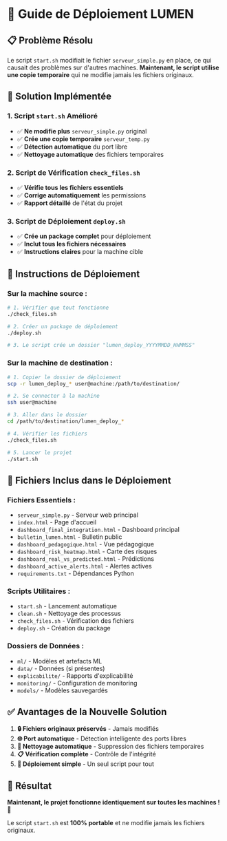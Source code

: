 # 🚀 Guide de Déploiement LUMEN

## 📋 Problème Résolu

Le script `start.sh` modifiait le fichier `serveur_simple.py` en place, ce qui causait des problèmes sur d'autres machines. **Maintenant, le script utilise une copie temporaire** qui ne modifie jamais les fichiers originaux.

## 🔧 Solution Implémentée

### 1. **Script `start.sh` Amélioré**
- ✅ **Ne modifie plus** `serveur_simple.py` original
- ✅ **Crée une copie temporaire** `serveur_temp.py`
- ✅ **Détection automatique** du port libre
- ✅ **Nettoyage automatique** des fichiers temporaires

### 2. **Script de Vérification `check_files.sh`**
- ✅ **Vérifie tous les fichiers essentiels**
- ✅ **Corrige automatiquement** les permissions
- ✅ **Rapport détaillé** de l'état du projet

### 3. **Script de Déploiement `deploy.sh`**
- ✅ **Crée un package complet** pour déploiement
- ✅ **Inclut tous les fichiers nécessaires**
- ✅ **Instructions claires** pour la machine cible

## 🚀 Instructions de Déploiement

### **Sur la machine source :**

```bash
# 1. Vérifier que tout fonctionne
./check_files.sh

# 2. Créer un package de déploiement
./deploy.sh

# 3. Le script crée un dossier "lumen_deploy_YYYYMMDD_HHMMSS"
```

### **Sur la machine de destination :**

```bash
# 1. Copier le dossier de déploiement
scp -r lumen_deploy_* user@machine:/path/to/destination/

# 2. Se connecter à la machine
ssh user@machine

# 3. Aller dans le dossier
cd /path/to/destination/lumen_deploy_*

# 4. Vérifier les fichiers
./check_files.sh

# 5. Lancer le projet
./start.sh
```

## 📁 Fichiers Inclus dans le Déploiement

### **Fichiers Essentiels :**
- `serveur_simple.py` - Serveur web principal
- `index.html` - Page d'accueil
- `dashboard_final_integration.html` - Dashboard principal
- `bulletin_lumen.html` - Bulletin public
- `dashboard_pedagogique.html` - Vue pédagogique
- `dashboard_risk_heatmap.html` - Carte des risques
- `dashboard_real_vs_predicted.html` - Prédictions
- `dashboard_active_alerts.html` - Alertes actives
- `requirements.txt` - Dépendances Python

### **Scripts Utilitaires :**
- `start.sh` - Lancement automatique
- `clean.sh` - Nettoyage des processus
- `check_files.sh` - Vérification des fichiers
- `deploy.sh` - Création du package

### **Dossiers de Données :**
- `ml/` - Modèles et artefacts ML
- `data/` - Données (si présentes)
- `explicabilite/` - Rapports d'explicabilité
- `monitoring/` - Configuration de monitoring
- `models/` - Modèles sauvegardés

## ✅ Avantages de la Nouvelle Solution

1. **🔒 Fichiers originaux préservés** - Jamais modifiés
2. **🌐 Port automatique** - Détection intelligente des ports libres
3. **🧹 Nettoyage automatique** - Suppression des fichiers temporaires
4. **📋 Vérification complète** - Contrôle de l'intégrité
5. **🚀 Déploiement simple** - Un seul script pour tout

## 🎯 Résultat

**Maintenant, le projet fonctionne identiquement sur toutes les machines !** 🎉

Le script `start.sh` est **100% portable** et ne modifie jamais les fichiers originaux.
